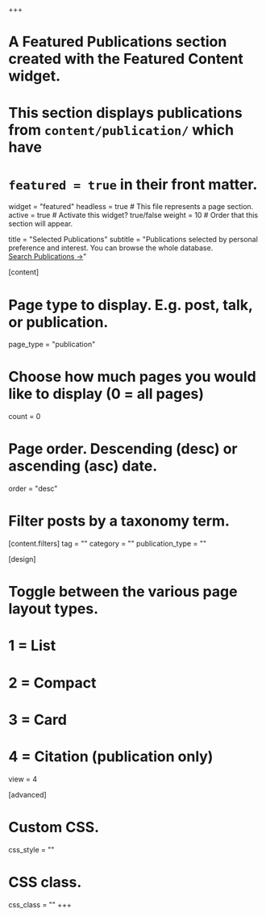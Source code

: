 +++
# A Featured Publications section created with the Featured Content widget.
# This section displays publications from `content/publication/` which have
# `featured = true` in their front matter.

widget = "featured"
headless = true  # This file represents a page section.
active = true  # Activate this widget? true/false
weight = 10  # Order that this section will appear.

title = "Selected Publications"
subtitle = "Publications selected by personal preference and interest. You can browse the whole database.<br />[Search Publications &#8594;](/publication)"

[content]
  # Page type to display. E.g. post, talk, or publication.
  page_type = "publication"
  
  # Choose how much pages you would like to display (0 = all pages)
  count = 0

  # Page order. Descending (desc) or ascending (asc) date.
  order = "desc"

  # Filter posts by a taxonomy term.
  [content.filters]
    tag = ""
    category = ""
    publication_type = ""
  
[design]
# Toggle between the various page layout types.
#   1 = List
#   2 = Compact
#   3 = Card
#   4 = Citation (publication only)
view = 4
  
  
[advanced]
 # Custom CSS. 
 css_style = ""
 
 # CSS class.
 css_class = ""
+++
